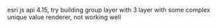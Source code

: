 esri js api 4.15, try building group layer with 3 layer with some complex unique value renderer, not working well

